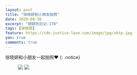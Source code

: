 ```yaml
---
layout: post
title: "徐晓妍和小朋友拍照"
date: 2020-08-30
excerpt: "妍妍的日记-178"
tags: [徐晓妍]
feature: https://cdn.justice-love.com/image/jpg/xktp.jpg
yan: true
comments: true
---
```

徐晓妍和小朋友一起拍照❤️
{: .notice}
<figure>
    <img src="{{ site.staticUrl }}/yanyan/image/jiaoaodexuxiaoyan0.jpg" />
    <img src="{{ site.staticUrl }}/yanyan/image/jiaoaodexuxiaoyan1.jpg" />
</figure>
